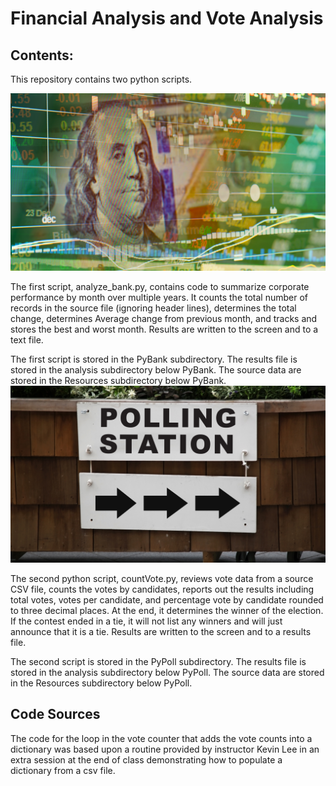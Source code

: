 # Financial Analysis and Vote Analysis #

## Contents: ##

This repository contains two python scripts. 

![banking](Images/revenue-per-lead.png)

The first script, analyze_bank.py, contains code
to  summarize corporate performance by month over multiple years. It counts the total number of records in the source file (ignoring header lines), determines the total change, determines
Average change from previous month, and tracks and stores the best and worst month. Results are written to the screen and to a text file.

The first script is stored in the PyBank subdirectory. The results file is stored in the analysis subdirectory below PyBank. The source data are stored in the Resources subdirectory below PyBank.
![voteCount](Images/Vote_counting.png)

The second python script, countVote.py, reviews vote data from a source CSV file, counts the votes by candidates, reports out the results including total votes, votes per candidate, and percentage vote by candidate rounded to three decimal places. At the end, it determines the winner of the election. If the contest ended in a tie, it will not list any winners and will just announce that it is a tie. Results are written to the screen and to a results file.

The second script is stored in the PyPoll subdirectory. The results file is stored in the analysis subdirectory below PyPoll. The source data are stored in the Resources subdirectory below PyPoll.


## Code Sources ##

The code for the loop in the vote counter that adds the vote counts into a dictionary was based upon a routine provided by instructor Kevin Lee in an extra session at the end of class
demonstrating how to populate a dictionary from a csv file.
